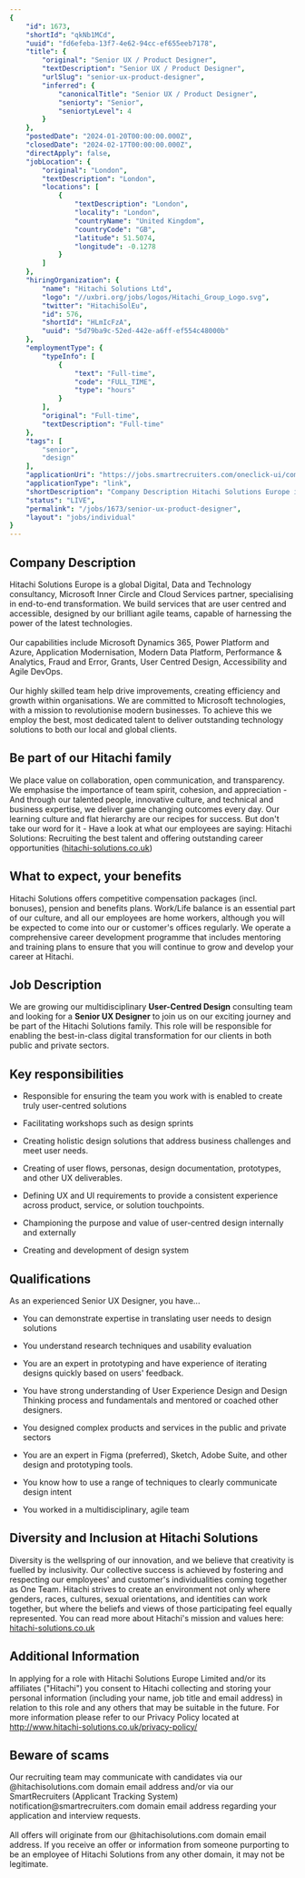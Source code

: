 ```yaml
---
{
	"id": 1673,
	"shortId": "qkNb1MCd",
	"uuid": "fd6efeba-13f7-4e62-94cc-ef655eeb7178",
	"title": {
		"original": "Senior UX / Product Designer",
		"textDescription": "Senior UX / Product Designer",
		"urlSlug": "senior-ux-product-designer",
		"inferred": {
			"canonicalTitle": "Senior UX / Product Designer",
			"seniorty": "Senior",
			"seniortyLevel": 4
		}
	},
	"postedDate": "2024-01-20T00:00:00.000Z",
	"closedDate": "2024-02-17T00:00:00.000Z",
	"directApply": false,
	"jobLocation": {
		"original": "London",
		"textDescription": "London",
		"locations": [
			{
				"textDescription": "London",
				"locality": "London",
				"countryName": "United Kingdom",
				"countryCode": "GB",
				"latitude": 51.5074,
				"longitude": -0.1278
			}
		]
	},
	"hiringOrganization": {
		"name": "Hitachi Solutions Ltd",
		"logo": "//uxbri.org/jobs/logos/Hitachi_Group_Logo.svg",
		"twitter": "HitachiSolEu",
		"id": 576,
		"shortId": "HLmIcFzA",
		"uuid": "5d79ba9c-52ed-442e-a6ff-ef554c48000b"
	},
	"employmentType": {
		"typeInfo": [
			{
				"text": "Full-time",
				"code": "FULL_TIME",
				"type": "hours"
			}
		],
		"original": "Full-time",
		"textDescription": "Full-time"
	},
	"tags": [
		"senior",
		"design"
	],
	"applicationUri": "https://jobs.smartrecruiters.com/oneclick-ui/company/HitachiSolutions/publication/0ac627c3-946c-47de-b6cc-18ca90dbd408?dcr_ci=HitachiSolutions",
	"applicationType": "link",
	"shortDescription": "Company Description Hitachi Solutions Europe is a global Digital, Data and Technology consultancy, Microsoft Inner Circle and Cloud Services partner, specialising in end-to-end-- transformation. We",
	"status": "LIVE",
	"permalink": "/jobs/1673/senior-ux-product-designer",
	"layout": "jobs/individual"
}
---
```

<h2>Company Description</h2><p>Hitachi Solutions Europe is a global Digital, Data and Technology consultancy, Microsoft Inner Circle and Cloud Services partner, specialising in end-to-end transformation. We build services that are user centred and accessible, designed by our brilliant agile teams, capable of harnessing the power of the latest technologies.<br><br>Our capabilities include Microsoft Dynamics 365, Power Platform and Azure, Application Modernisation, Modern Data Platform, Performance &amp; Analytics, Fraud and Error, Grants, User Centred Design, Accessibility and Agile DevOps.<br><br>Our highly skilled team help drive improvements, creating efficiency and growth within organisations. We are committed to Microsoft technologies, with a mission to revolutionise modern businesses. To achieve this we employ the best, most dedicated talent to deliver outstanding technology solutions to both our local and global clients.</p><h2>Be part of our Hitachi family</h2><p>We place value on collaboration, open communication, and transparency. We emphasise the importance of team spirit, cohesion, and appreciation - And through our talented people, innovative culture, and technical and business expertise, we deliver game changing outcomes every day. Our learning culture and flat hierarchy are our recipes for success. But don't take our word for it - Have a look at what our employees are saying: Hitachi Solutions: Recruiting the best talent and offering outstanding career opportunities (<a target="_blank" rel="noopener noreferrer nofollow" href="http://hitachi-solutions.co.uk">hitachi-solutions.co.uk</a>)</p><h2>What to expect, your benefits</h2><p>Hitachi Solutions offers competitive compensation packages (incl. bonuses), pension and benefits plans. Work/Life balance is an essential part of our culture, and all our employees are home workers, although you will be expected to come into our or customer's offices regularly. We operate a comprehensive career development programme that includes mentoring and training plans to ensure that you will continue to grow and develop your career at Hitachi.</p><h2>Job Description</h2><p>We are growing our multidisciplinary <strong>User-Centred Design</strong> consulting team and looking for a <strong>Senior UX Designer</strong> to join us on our exciting journey and be part of the Hitachi Solutions family. This role will be responsible for enabling the best-in-class digital transformation for our clients in both public and private sectors.</p><h2>Key responsibilities</h2><ul><li><p>Responsible for ensuring the team you work with is enabled to create truly user-centred solutions</p></li><li><p>Facilitating workshops such as design sprints</p></li><li><p>Creating holistic design solutions that address business challenges and meet user needs.</p></li><li><p>Creating of user flows, personas, design documentation, prototypes, and other UX deliverables.</p></li><li><p>Defining UX and UI requirements to provide a consistent experience across product, service, or solution touchpoints.</p></li><li><p>Championing the purpose and value of user-centred design internally and externally</p></li><li><p>Creating and development of design system</p></li></ul><h2>Qualifications</h2><p>As an experienced Senior UX Designer, you have...</p><ul><li><p>You can demonstrate expertise in translating user needs to design solutions</p></li><li><p>You understand research techniques and usability evaluation</p></li><li><p>You are an expert in prototyping and have experience of iterating designs quickly based on users' feedback.</p></li><li><p>You have strong understanding of User Experience Design and Design Thinking process and fundamentals and mentored or coached other designers.</p></li><li><p>You designed complex products and services in the public and private sectors</p></li><li><p>You are an expert in Figma (preferred), Sketch, Adobe Suite, and other design and prototyping tools.</p></li><li><p>You know how to use a range of techniques to clearly communicate design intent</p></li><li><p>You worked in a multidisciplinary, agile team</p></li></ul><h2>Diversity and Inclusion at Hitachi Solutions</h2><p>Diversity is the wellspring of our innovation, and we believe that creativity is fuelled by inclusivity. Our collective success is achieved by fostering and respecting our employees' and customer's individualities coming together as One Team. Hitachi strives to create an environment not only where genders, races, cultures, sexual orientations, and identities can work together, but where the beliefs and views of those participating feel equally represented. You can read more about Hitachi's mission and values here: <a target="_blank" rel="noopener noreferrer nofollow" href="http://hitachi-solutions.co.uk">hitachi-solutions.co.uk</a></p><h2>Additional Information</h2><p>In applying for a role with Hitachi Solutions Europe Limited and/or its affiliates ("Hitachi") you consent to Hitachi collecting and storing your personal information (including your name, job title and email address) in relation to this role and any others that may be suitable in the future. For more information please refer to our Privacy Policy located at <a target="_blank" rel="noopener noreferrer nofollow" href="http://www.hitachi-solutions.co.uk/privacy-policy/">http://www.hitachi-solutions.co.uk/privacy-policy/</a></p><h2>Beware of scams</h2><p>Our recruiting team may communicate with candidates via our @hitachisolutions.com domain email address and/or via our SmartRecruiters (Applicant Tracking System) notification@smartrecruiters.com domain email address regarding your application and interview requests. <br><br>All offers will originate from our @hitachisolutions.com domain email address. If you receive an offer or information from someone purporting to be an employee of Hitachi Solutions from any other domain, it may not be legitimate.</p>
